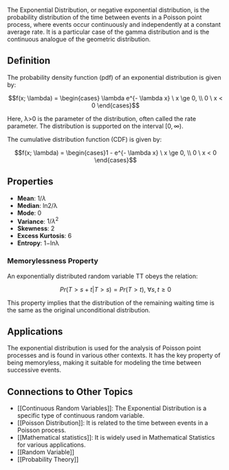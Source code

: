 The Exponential Distribution, or negative exponential distribution, is the probability distribution of the time between events in a Poisson point process, where events occur continuously and independently at a constant average rate. It is a particular case of the gamma distribution and is the continuous analogue of the geometric distribution.

## Definition

The probability density function (pdf) of an exponential distribution is given by:

$$f(x; \lambda) = \begin{cases} \lambda e^{- \lambda x} \ x \ge 0, \\ 0 \ x < 0 \end{cases}$$

Here, λ>0 is the parameter of the distribution, often called the rate parameter. The distribution is supported on the interval $[0,∞)$.

The cumulative distribution function (CDF) is given by:

$$f(x; \lambda) = \begin{cases}1 - e^{- \lambda x} \ x \ge 0, \\ 0 \ x < 0 \end{cases}$$

## Properties

- **Mean**: $1/\lambda$
- **Median**: ln⁡2/λ​
- **Mode**: 0
- **Variance**: $1/λ^2$
- **Skewness**: 2
- **Excess Kurtosis**: 6
- **Entropy**: 1−ln⁡λ

### Memorylessness Property

An exponentially distributed random variable TT obeys the relation:

$$Pr(T > s + t|T > s) = Pr(T > t), \ \forall s, t \ge 0$$

This property implies that the distribution of the remaining waiting time is the same as the original unconditional distribution.

## Applications

The exponential distribution is used for the analysis of Poisson point processes and is found in various other contexts. It has the key property of being memoryless, making it suitable for modeling the time between successive events.

## Connections to Other Topics

- [[Continuous Random Variables]]: The Exponential Distribution is a specific type of continuous random variable.
- [[Poisson Distribution]]: It is related to the time between events in a Poisson process.
- [[Mathematical statistics]]: It is widely used in Mathematical Statistics for various applications.
- [[Random Variable]]
- [[Probability Theory]]